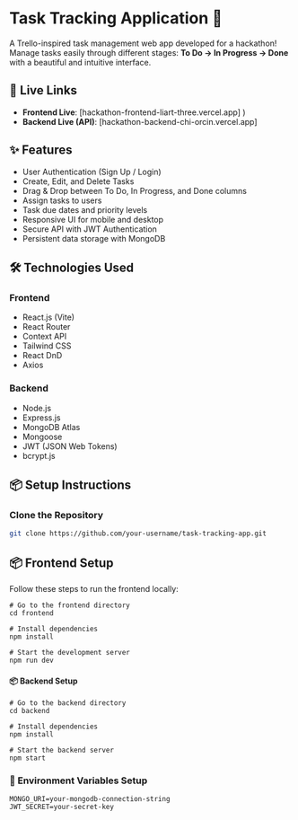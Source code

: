 # Task Tracking Application 📝

A Trello-inspired task management web app developed for a hackathon!  
Manage tasks easily through different stages: **To Do → In Progress → Done** with a beautiful and intuitive interface.

## 🚀 Live Links

- **Frontend Live**: [hackathon-frontend-liart-three.vercel.app]
)
- **Backend Live (API)**: [hackathon-backend-chi-orcin.vercel.app]

## ✨ Features

- User Authentication (Sign Up / Login)
- Create, Edit, and Delete Tasks
- Drag & Drop between To Do, In Progress, and Done columns
- Assign tasks to users
- Task due dates and priority levels
- Responsive UI for mobile and desktop
- Secure API with JWT Authentication
- Persistent data storage with MongoDB

## 🛠️ Technologies Used

### Frontend
- React.js (Vite)
- React Router
- Context API
- Tailwind CSS
- React DnD
- Axios

### Backend
- Node.js
- Express.js
- MongoDB Atlas
- Mongoose
- JWT (JSON Web Tokens)
- bcrypt.js

## 📦 Setup Instructions

### Clone the Repository

```bash
git clone https://github.com/your-username/task-tracking-app.git
```
## 📦 Frontend Setup

Follow these steps to run the frontend locally:

```
# Go to the frontend directory
cd frontend

# Install dependencies
npm install

# Start the development server
npm run dev
```

#### 📦 Backend Setup
```
# Go to the backend directory
cd backend

# Install dependencies
npm install

# Start the backend server
npm start
```
### 🔑 Environment Variables Setup
```
MONGO_URI=your-mongodb-connection-string
JWT_SECRET=your-secret-key
```
